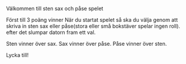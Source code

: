Välkommen till sten sax och påse spelet

Först till 3 poäng vinner
När du startat spelet så ska du välja genom att skriva in sten sax eller påse(stora eller små bokstäver spelar ingen roll).
efter det slumpar datorn fram ett val.

Sten vinner över sax.
Sax vinner över påse.
Påse vinner över sten.

Lycka till!
